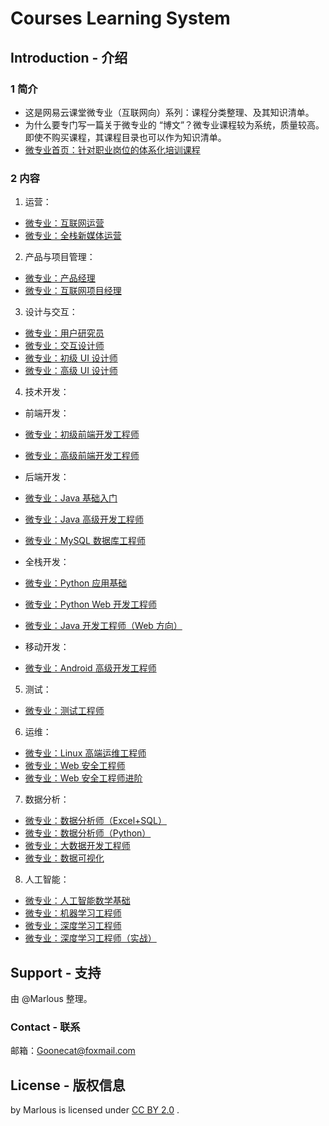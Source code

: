 # Courses Learning System
## Introduction - 介绍
### 1 简介
- 这是网易云课堂微专业（互联网向）系列：课程分类整理、及其知识清单。
- 为什么要专门写一篇关于微专业的 “博文”？微专业课程较为系统，质量较高。即使不购买课程，其课程目录也可以作为知识清单。
- [微专业首页：针对职业岗位的体系化培训课程](https://study.163.com/smartSpec/intro.htm)

### 2 内容
1. 运营：
- [微专业：互联网运营](https://mooc.study.163.com/smartSpec/detail/1001481001.htm)
- [微专业：全栈新媒体运营](https://mooc.study.163.com/smartSpec/detail/1001268002.htm)

2. 产品与项目管理：
- [微专业：产品经理](https://mooc.study.163.com/smartSpec/detail/1001437003.htm)
- [微专业：互联网项目经理](https://mooc.study.163.com/smartSpec/detail/1001352005.htm)

3. 设计与交互：
- [微专业：用户研究员](https://mooc.study.163.com/smartSpec/detail/1001453003.htm)
- [微专业：交互设计师](https://mooc.study.163.com/smartSpec/detail/1001452001.htm)
- [微专业：初级 UI 设计师](https://mooc.study.163.com/smartSpec/detail/1001360002.htm)
- [微专业：高级 UI 设计师](https://mooc.study.163.com/smartSpec/detail/1001469004.htm)

4. 技术开发： 
- 前端开发：
- [微专业：初级前端开发工程师](https://mooc.study.163.com/smartSpec/detail/1001360001.htm)
- [微专业：高级前端开发工程师](https://mooc.study.163.com/smartSpec/detail/1001359002.htm)

- 后端开发：
- [微专业：Java 基础入门](https://mooc.study.163.com/smartSpec/detail/1001475001.htm)
- [微专业：Java 高级开发工程师](https://mooc.study.163.com/smartSpec/detail/1001485004.htm)
- [微专业：MySQL 数据库工程师](https://mooc.study.163.com/smartSpec/detail/20001.htm)

- 全栈开发：
- [微专业：Python 应用基础](https://mooc.study.163.com/smartSpec/detail/1001415001.htm)
- [微专业：Python Web 开发工程师](https://mooc.study.163.com/smartSpec/detail/1001180001.htm)
- [微专业：Java 开发工程师（Web 方向）](https://mooc.study.163.com/smartSpec/detail/85002.htm)

- 移动开发：
- [微专业：Android 高级开发工程师](https://mooc.study.163.com/smartSpec/detail/1202810601.htm)

5. 测试：
- [微专业：测试工程师](https://mooc.study.163.com/smartSpec/detail/1001122002.htm)

6. 运维：
- [微专业：Linux 高端运维工程师](https://mooc.study.163.com/smartSpec/detail/1001329001.htm)
- [微专业：Web 安全工程师](https://mooc.study.163.com/smartSpec/detail/1001227001.htm)
- [微专业：Web 安全工程师进阶](https://mooc.study.163.com/smartSpec/detail/1001386007.htm)

7. 数据分析：
- [微专业：数据分析师（Excel+SQL）](https://mooc.study.163.com/smartSpec/detail/1001385001.htm)
- [微专业：数据分析师（Python）](https://mooc.study.163.com/smartSpec/detail/1001359001.htm)
- [微专业：大数据开发工程师](https://mooc.study.163.com/smartSpec/detail/1001420002.htm)
- [微专业：数据可视化](https://mooc.study.163.com/smartSpec/detail/1001472002.htm)

8. 人工智能：
- [微专业：人工智能数学基础](https://mooc.study.163.com/smartSpec/detail/1001358003.htm)
- [微专业：机器学习工程师](https://mooc.study.163.com/smartSpec/detail/1001358002.htm)
- [微专业：深度学习工程师](https://mooc.study.163.com/smartSpec/detail/1001319001.htm)
- [微专业：深度学习工程师（实战）](https://mooc.study.163.com/smartSpec/detail/1001473001.htm)

## Support - 支持
由 @Marlous 整理。

### Contact - 联系
邮箱：Goonecat@foxmail.com

## License - 版权信息
by Marlous is licensed under [CC BY 2.0](https://creativecommons.org/licenses/by/2.0/deed.zh) .